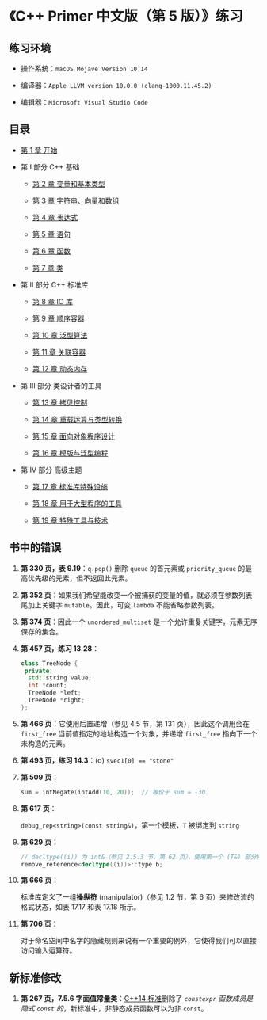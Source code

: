 # 《C++ Primer 中文版（第 5 版）》练习

## 练习环境

- 操作系统：`macOS Mojave Version 10.14`

- 编译器：`Apple LLVM version 10.0.0 (clang-1000.11.45.2)`

- 编辑器：`Microsoft Visual Studio Code`

## 目录

- [第 1 章 开始](第%201%20章%20开始)

- 第 I 部分 C++ 基础

  - [第 2 章 变量和基本类型](第%202%20章%20变量和基本类型)

  - [第 3 章 字符串、向量和数组](第%203%20章%20字符串、向量和数组)

  - [第 4 章 表达式](第%204%20章%20表达式)

  - [第 5 章 语句](第%205%20章%20语句)

  - [第 6 章 函数](第%206%20章%20函数)

  - [第 7 章 类](第%207%20章%20类)

- 第 II 部分 C++ 标准库

  - [第 8 章 IO 库](第%208%20章%20IO%20库)

  - [第 9 章 顺序容器](第%209%20章%20顺序容器)

  - [第 10 章 泛型算法](第%2010%20章%20泛型算法)

  - [第 11 章 关联容器](第%2011%20章%20关联容器)

  - [第 12 章 动态内存](第%2012%20章%20动态内存)

- 第 III 部分 类设计者的工具

  - [第 13 章 拷贝控制](第%2013%20章%20拷贝控制)

  - [第 14 章 重载运算与类型转换](第%2014%20章%20重载运算与类型转换)

  - [第 15 章 面向对象程序设计](第%2015%20章%20面向对象程序设计)

  - [第 16 章 模版与泛型编程](第%2016%20章%20模版与泛型编程)

- 第 IV 部分 高级主题

  - [第 17 章 标准库特殊设施](第%2017%20章%20标准库特殊设施)

  - [第 18 章 用于大型程序的工具](第%2018%20章%20用于大型程序的工具)

  - [第 19 章 特殊工具与技术](第%2019%20章%20特殊工具与技术)

## 书中的错误

1. **第 330 页，表 9.19**：`q.pop()` 删除 `queue` 的首元素或 `priority_queue` 的最高优先级的元素，但不返回此元素。

2. **第 352 页**：如果我们希望能改变一个被捕获的变量的值，就必须在参数列表尾加上关键字 `mutable`。因此，可变 `lambda` 不能省略参数列表。

3. **第 374 页**：因此一个 `unordered_multiset` 是一个允许重复关键字，元素无序保存的集合。

4. **第 457 页，练习 13.28**：

   ```cpp
   class TreeNode {
    private:
     std::string value;
     int *count;
     TreeNode *left;
     TreeNode *right;
   };
   ```

5. **第 466 页**：它使用后置递增（参见 4.5 节，第 131 页），因此这个调用会在 `first_free` 当前值指定的地址构造一个对象，并递增 `first_free` 指向下一个未构造的元素。

6. **第 493 页，练习 14.3**：(d) `svec1[0] == "stone"`

7. **第 509 页**：

   ```cpp
   sum = intNegate(intAdd(10, 20));  // 等价于 sum = -30
   ```

8. **第 617 页**：

   `debug_rep<string>(const string&)`，第一个模板，`T` 被绑定到 `string`

9. **第 629 页**：

   ```cpp
   // decltype((i)) 为 int&（参见 2.5.3 节，第 62 页），使用第一个 (T&) 部分特例化版本
   remove_reference<decltype((i))>::type b;
   ```

10. **第 666 页**：

    标准库定义了一组**操纵符** (manipulator)（参见 1.2 节，第 6 页）来修改流的格式状态，如表 17.17 和表 17.18 所示。

11. **第 706 页**：

    对于命名空间中名字的隐藏规则来说有一个重要的例外，它使得我们可以直接访问输入运算符。

## 新标准修改

1. **第 267 页，7.5.6 字面值常量类**：[C++14 标准](https://zh.wikipedia.org/zh-hans/C%2B%2B14)删除了 *`constexpr` 函数成员是隐式 `const` 的*，新标准中，非静态成员函数可以为非 `const`。
